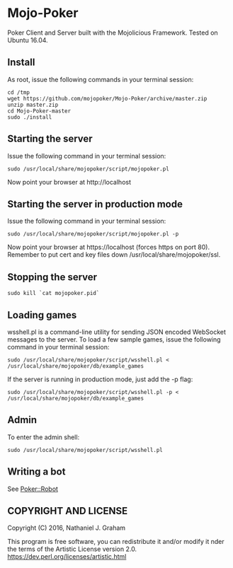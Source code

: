 # Mojo-Poker
Poker Client and Server built with the Mojolicious Framework.
Tested on Ubuntu 16.04.

## Install
As root, issue the following commands in your terminal session:

    cd /tmp
    wget https://github.com/mojopoker/Mojo-Poker/archive/master.zip
    unzip master.zip
    cd Mojo-Poker-master
    sudo ./install

## Starting the server
Issue the following command in your terminal session:

    sudo /usr/local/share/mojopoker/script/mojopoker.pl

Now point your browser at http://localhost

## Starting the server in production mode
Issue the following command in your terminal session:

    sudo /usr/local/share/mojopoker/script/mojopoker.pl -p

Now point your browser at https://localhost (forces https on port 80).
Remember to put cert and key files down /usr/local/share/mojopoker/ssl.

## Stopping the server

    sudo kill `cat mojopoker.pid`

## Loading games
wsshell.pl is a command-line utility for sending JSON encoded WebSocket messages to the server. To load a few sample games, issue the following command in your terminal session:

    sudo /usr/local/share/mojopoker/script/wsshell.pl < /usr/local/share/mojopoker/db/example_games

If the server is running in production mode, just add the -p flag:

    sudo /usr/local/share/mojopoker/script/wsshell.pl -p < /usr/local/share/mojopoker/db/example_games

## Admin
To enter the admin shell: 

    sudo /usr/local/share/mojopoker/script/wsshell.pl 

## Writing a bot
See [Poker::Robot](https://metacpan.org/pod/Poker::Robot) 

## COPYRIGHT AND LICENSE
Copyright (C) 2016, Nathaniel J. Graham

This program is free software, you can redistribute it and/or modify it
nder the terms of the Artistic License version 2.0.
https://dev.perl.org/licenses/artistic.html
